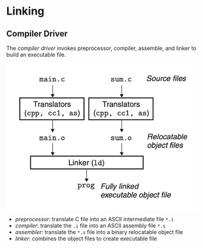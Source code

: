# Linking

## Compiler Driver
The *compiler driver* invokes preprocessor, compiler, assemble, and linker to build an executable file.

![](figures/figure7.2_static_linking.png)
+ *preprocessor*: translate C file into an ASCII intermediate file `*.i`
+ *compiler*: translate the `.i` file into an ASCII assembly file `*.s`
+ *assembler*: translate the `*.s` file into a binary relocatable object file
+ *linker*: combines the object files to create executable file


